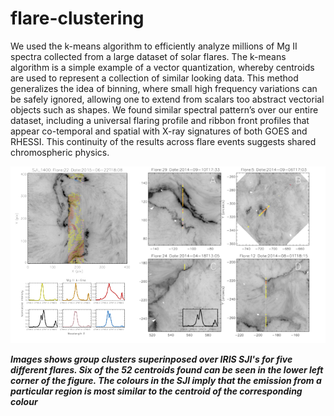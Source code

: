 # flare-clustering
We used the k-means algorithm to efficiently analyze millions of Mg II spectra collected from a large dataset of solar flares. 
The k-means algorithm is a simple example of a vector quantization, whereby centroids are used to represent a collection of similar looking data.
This method generalizes the idea of binning, where small high frequency variations can be safely ignored, allowing one to extend from scalars too 
abstract vectorial objects such as shapes. We found similar spectral pattern’s over our entire dataset, including a universal flaring profile and 
ribbon front profiles that appear co-temporal and spatial with X-ray signatures of both GOES and RHESSI. This continuity of the results across
flare events suggests shared chromospheric physics. 

![](images/kmeans_results.png)

***Images shows group clusters superinposed over IRIS SJI's for five different flares. Six of the 52 centroids found can be seen in the lower left 
corner of the figure. The colours in the SJI imply that the emission from a particular region is most similar to the centroid of the corresponding colour*** 
